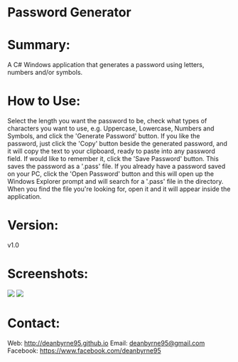 # Password Generator

Summary:
=======================================================================
A C# Windows application that generates a password using letters, numbers and/or symbols.

How to Use:
=======================================================================
Select the length you want the password to be, check what types of characters you want to use, e.g. Uppercase, Lowercase, Numbers and Symbols, and click the 'Generate Password' button.
If you like the password, just click the 'Copy' button beside the generated password, and it will copy the text to your clipboard, ready to paste into any password field.
If would like to remember it, click the 'Save Password' button. This saves the password as a '.pass' file.
If you already have a password saved on your PC, click the 'Open Password' button and this will open up the Windows Explorer prompt and will search for a '.pass' file in the directory. When you find the file you're looking for, open it and it will appear inside the application.

Version:
=======================================================================
v1.0

Screenshots:
=======================================================================
![](https://github.com/deanbyrne95/Password-Generator/Password-Generator/PasswordGenerator-Images/Application.jpg)
![](https://github.com/deanbyrne95/Password-Generator/Password-Generator/PasswordGenerator-Images/Application1.jpg)

Contact:
=======================================================================
Web: http://deanbyrne95.github.io
Email: deanbyrne95@gmail.com
Facebook: https://www.facebook.com/deanbyrne95
